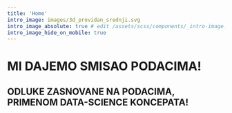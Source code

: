 ```yaml
---
title: 'Home'
intro_image: images/3d_providan_srednji.svg
intro_image_absolute: true # edit /assets/scss/components/_intro-image.scss for full control
intro_image_hide_on_mobile: true
---
```


#  MI DAJEMO SMISAO PODACIMA!

## ODLUKE ZASNOVANE NA PODACIMA, PRIMENOM DATA-SCIENCE KONCEPATA!
